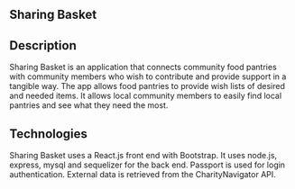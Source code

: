 ## Sharing Basket
## Description
Sharing Basket is an application that connects community food pantries with community members who wish to contribute and provide support in a tangible way.  The app allows food pantries to provide wish lists of desired and needed items.  It allows local community members to easily find local pantries and see what they need the most.

## Technologies
Sharing Basket uses a React.js front end with Bootstrap.  It uses node.js, express, mysql and sequelizer for the back end.  Passport is used for login authentication.  External data is retrieved from the CharityNavigator API.
